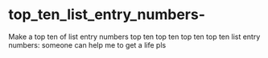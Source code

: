 # top_ten_list_entry_numbers-
Make a top ten of list entry numbers
top ten top ten top ten top ten list entry numbers:
someone can help me to get a life pls 
